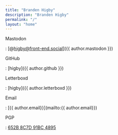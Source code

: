 ```yaml
---
title: "Branden Higby"
description: "Branden Higby"
permalink: "/"
layout: "home"
---
```


<!--
<section class="bio">

Branden is a programmer who enjoys designing and building for the web. They have a keen interest in accessibility and the [IndieWeb](https://indieweb.org/). This [hypertext garden](/garden/) is their personal slice of the internet. It contains essays, notes, and anything they may be tinkering with.

</section>-->

<section class="elsewhere">

Mastodon

: [@higby@front-end.social]({{ author.mastodon }})

GitHub

: [higby]({{ author.github }})

Letterboxd

: [higby]({{ author.letterboxd }})

Email

: [{{ author.email}}](mailto:{{ author.email}})

PGP

: [652B 8C7D 91BC 4895](/pgp.txt)

</section>
